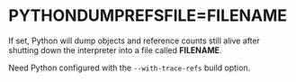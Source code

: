# PYTHONDUMPREFSFILE=FILENAME

If set, Python will dump objects and reference counts still alive after shutting down the interpreter into a file called **FILENAME**.

Need Python configured with the `--with-trace-refs` build option.
